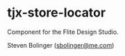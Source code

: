 tjx-store-locator
===============

Component for the Flite Design Studio.

Steven Bolinger (sbolinger@me.com)